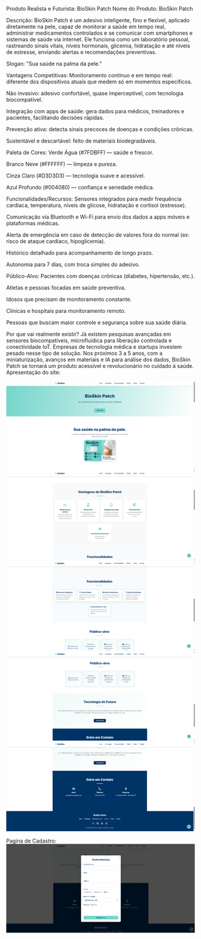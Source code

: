 Produto Realista e Futurista: BioSkin Patch
Nome do Produto:
BioSkin Patch

Descrição:
BioSkin Patch é um adesivo inteligente, fino e flexível, aplicado diretamente na pele, capaz de monitorar a saúde em tempo real, administrar medicamentos controlados e se comunicar com smartphones e sistemas de saúde via internet. Ele funciona como um laboratório pessoal, rastreando sinais vitais, níveis hormonais, glicemia, hidratação e até níveis de estresse, enviando alertas e recomendações preventivas.

Slogan:
"Sua saúde na palma da pele."

Vantagens Competitivas:
Monitoramento contínuo e em tempo real: diferente dos dispositivos atuais que medem só em momentos específicos.

Não invasivo: adesivo confortável, quase imperceptível, com tecnologia biocompatível.

Integração com apps de saúde: gera dados para médicos, treinadores e pacientes, facilitando decisões rápidas.

Prevenção ativa: detecta sinais precoces de doenças e condições crônicas.

Sustentável e descartável: feito de materiais biodegradáveis.

Paleta de Cores:
Verde Água (#7FDBFF) — saúde e frescor.

Branco Neve (#FFFFFF) — limpeza e pureza.

Cinza Claro (#D3D3D3) — tecnologia suave e acessível.

Azul Profundo (#004080) — confiança e seriedade médica.

Funcionalidades/Recursos:
Sensores integrados para medir frequência cardíaca, temperatura, níveis de glicose, hidratação e cortisol (estresse).

Comunicação via Bluetooth e Wi-Fi para envio dos dados a apps móveis e plataformas médicas.

Alerta de emergência em caso de detecção de valores fora do normal (ex: risco de ataque cardíaco, hipoglicemia).

Histórico detalhado para acompanhamento de longo prazo.

Autonomia para 7 dias, com troca simples do adesivo.

Público-Alvo:
Pacientes com doenças crônicas (diabetes, hipertensão, etc.).

Atletas e pessoas focadas em saúde preventiva.

Idosos que precisam de monitoramento constante.

Clínicas e hospitais para monitoramento remoto.

Pessoas que buscam maior controle e segurança sobre sua saúde diária.

Por que vai realmente existir?
Já existem pesquisas avançadas em sensores biocompatíveis, microfluídica para liberação controlada e conectividade IoT. 
Empresas de tecnologia médica e startups investem pesado nesse tipo de solução. Nos próximos 3 a 5 anos, com a miniaturização, avanços em materiais e IA para análise dos dados, BioSkin Patch se tornará um produto acessível e revolucionário no cuidado à saúde.
Apresentação do site:

![alt text](image.png)
![alt text](image-1.png)
![alt text](image-2.png)
![alt text](image-3.png)
![alt text](image-4.png)

Pagina de Cadastro:
![alt text](image-5.png)

